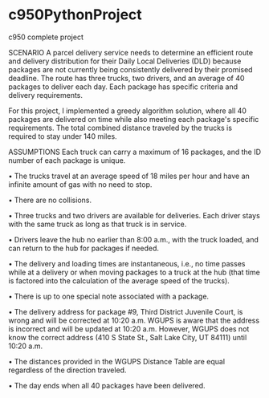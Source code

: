 # c950PythonProject
c950 complete project

SCENARIO
A parcel delivery service needs to determine an efficient route and delivery distribution for their Daily Local Deliveries (DLD) 
because packages are not currently being consistently delivered by their promised deadline. 
The route has three trucks, two drivers, and an average of 40 packages to deliver each day. 
Each package has specific criteria and delivery requirements.


For this project, I implemented a greedy algorithm solution, where all 40 packages are delivered on time while also meeting each package's specific requirements. The total combined distance traveled by the trucks is required to stay under 140 miles.


ASSUMPTIONS
 Each truck can carry a maximum of 16 packages, and the ID number of each package is unique.

•   The trucks travel at an average speed of 18 miles per hour and have an infinite amount of gas with no need to stop.

•   There are no collisions.

•   Three trucks and two drivers are available for deliveries. Each driver stays with the same truck as long as that truck is in service.

•   Drivers leave the hub no earlier than 8:00 a.m., with the truck loaded, and can return to the hub for packages if needed. 

•   The delivery and loading times are instantaneous, i.e., no time passes while at a delivery or when moving packages to a truck at the hub (that time is factored into the calculation of the average speed of the trucks).

•   There is up to one special note associated with a package.

•   The delivery address for package #9, Third District Juvenile Court, is wrong and will be corrected at 10:20 a.m. WGUPS is aware that the address is incorrect and will be updated at 10:20 a.m. However, WGUPS does not know the correct address (410 S State St., Salt Lake City, UT 84111) until 10:20 a.m.

•   The distances provided in the WGUPS Distance Table are equal regardless of the direction traveled.

•   The day ends when all 40 packages have been delivered.
